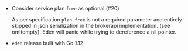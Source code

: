 *  Consider service plan `free` as optional (#20)

    As per specification `plan.free` is not a required parameter and entirely skipped in json serialization in the brokerapi implementation. (see omitempty).
    Eden will panic while trying to dereference a nil pointer.

* `eden` release built with Go 1.12